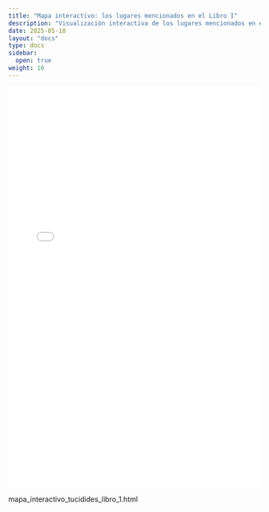 ```yaml
---
title: "Mapa interactivo: los lugares mencionados en el Libro I"
description: "Visualización interactiva de los lugares mencionados en el Libro I de la Guerra del Peloponeso."
date: 2025-05-18
layout: "docs"
type: docs
sidebar:
  open: true
weight: 16
---
```


<iframe src="/mapas/mapa_interactivo_tucidides_libro_1.html" width="100%" height="800" style="border: none;"></iframe>


mapa_interactivo_tucidides_libro_1.html